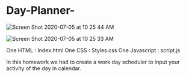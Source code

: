 # Day-Planner-


![Screen Shot 2020-07-05 at 10 25 44 AM](https://user-images.githubusercontent.com/61078512/86534898-48018b80-beaa-11ea-841e-3c25e8cafeeb.png)

![Screen Shot 2020-07-05 at 10 25 33 AM](https://user-images.githubusercontent.com/61078512/86534906-55b71100-beaa-11ea-85af-4596b67a0696.png)

One HTML : Index.html
One CSS : Styles.css 
One Javascript : script.js

In this homework we had to create a work day scheduler to input your activity of the day in calendar. 
